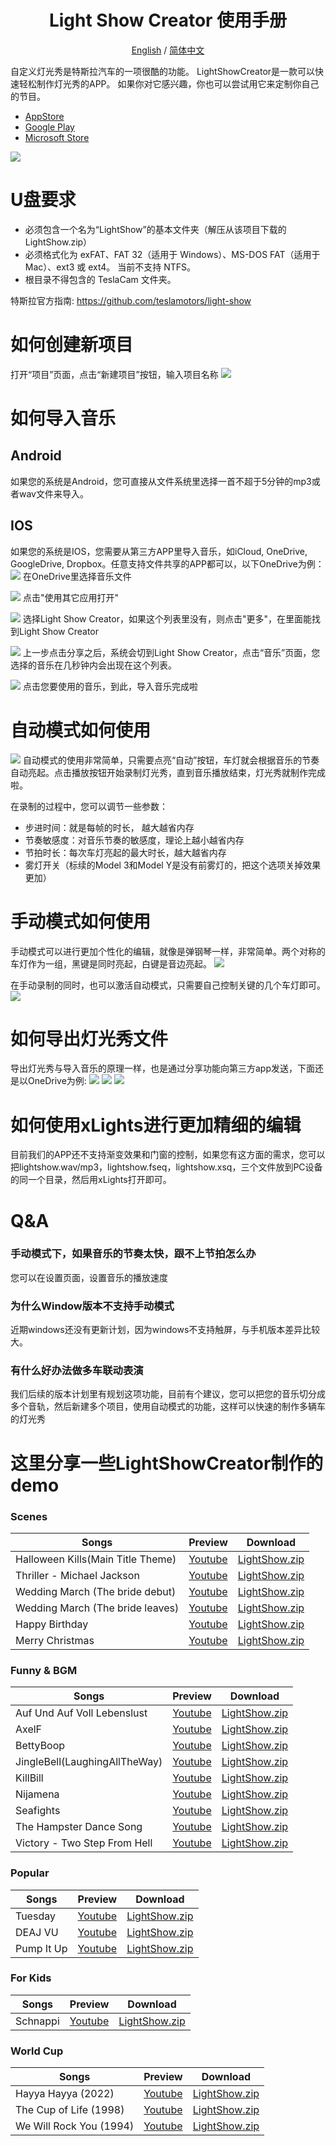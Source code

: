 <h1 align="center"/>Light Show Creator 使用手册</h1>
<p align="center">
	<a href="./README.md">English</a>
	/
    <a href="./README-zh.md">简体中文</a>
</p>

自定义灯光秀是特斯拉汽车的一项很酷的功能。 LightShowCreator是一款可以快速轻松制作灯光秀的APP。 如果你对它感兴趣，你也可以尝试用它来定制你自己的节目。
+ [AppStore](https://apps.apple.com/us/app/light-show-creator/id6446385602)
+ [Google Play](https://play.google.com/store/apps/details?id=com.coding1024.tslshow)
+ [Microsoft Store](https://www.microsoft.com/store/productId/9PL28B7M856D)

![](Images/preview.gif)

# U盘要求
+ 必须包含一个名为“LightShow”的基本文件夹（解压从该项目下载的 LightShow.zip）
+ 必须格式化为 exFAT、FAT 32（适用于 Windows）、MS-DOS FAT（适用于 Mac）、ext3 或 ext4。 当前不支持 NTFS。
+ 根目录不得包含的 TeslaCam 文件夹。

特斯拉官方指南: https://github.com/teslamotors/light-show

# 如何创建新项目
打开“项目”页面，点击“新建项目”按钮，输入项目名称
![](Images/new-project.png)

# 如何导入音乐
## Android
如果您的系统是Android，您可直接从文件系统里选择一首不超于5分钟的mp3或者wav文件来导入。

## IOS
如果您的系统是IOS，您需要从第三方APP里导入音乐，如iCloud, OneDrive, GoogleDrive, Dropbox。任意支持文件共享的APP都可以，以下OneDrive为例：
![](Images/import01.png)
在OneDrive里选择音乐文件

![](Images/import02.png)
点击"使用其它应用打开"

![](Images/import03.png)
选择Light Show Creator，如果这个列表里没有，则点击"更多"，在里面能找到Light Show Creator

![](Images/import04.png)
上一步点击分享之后，系统会切到Light Show Creator，点击“音乐”页面，您选择的音乐在几秒钟内会出现在这个列表。

![](Images/import05.png)
点击您要使用的音乐，到此，导入音乐完成啦

# 自动模式如何使用
![](Images/auto.png)
自动模式的使用非常简单，只需要点亮“自动”按钮，车灯就会根据音乐的节奏自动亮起。点击播放按钮开始录制灯光秀，直到音乐播放结束，灯光秀就制作完成啦。

在录制的过程中，您可以调节一些参数：
+ 步进时间：就是每帧的时长， 越大越省内存
+ 节奏敏感度：对音乐节奏的敏感度，理论上越小越省内存
+ 节拍时长：每次车灯亮起的最大时长，越大越省内存
+ 雾灯开关（标续的Model 3和Model Y是没有前雾灯的，把这个选项关掉效果更加）

# 手动模式如何使用
手动模式可以进行更加个性化的编辑，就像是弹钢琴一样，非常简单。两个对称的车灯作为一组，黑键是同时亮起，白键是音边亮起。
![](Images/manual01.png)

在手动录制的同时，也可以激活自动模式，只需要自己控制关键的几个车灯即可。
![](Images/manual02.png)

# 如何导出灯光秀文件
导出灯光秀与导入音乐的原理一样，也是通过分享功能向第三方app发送，下面还是以OneDrive为例:
![](Images/export01.png)
![](Images/export02.png)
![](Images/export03.png)


# 如何使用xLights进行更加精细的编辑
目前我们的APP还不支持渐变效果和门窗的控制，如果您有这方面的需求，您可以把lightshow.wav/mp3，lightshow.fseq，lightshow.xsq，三个文件放到PC设备的同一个目录，然后用xLights打开即可。

# Q&A
### 手动模式下，如果音乐的节奏太快，跟不上节拍怎么办
您可以在设置页面，设置音乐的播放速度

### 为什么Window版本不支持手动模式
近期windows还没有更新计划，因为windows不支持触屏，与手机版本差异比较大。

### 有什么好办法做多车联动表演
我们后续的版本计划里有规划这项功能，目前有个建议，您可以把您的音乐切分成多个音轨，然后新建多个项目，使用自动模式的功能，这样可以快速的制作多辆车的灯光秀

# 这里分享一些LightShowCreator制作的demo

### Scenes
|Songs|Preview|Download|
|---|---|---|
|Halloween Kills(Main Title Theme)|[Youtube](https://youtu.be/EEkjOqiCXso)|[LightShow.zip](Scenes/HalloweenKills/LightShow.zip)|
|Thriller - Michael Jackson|[Youtube](https://youtu.be/DHbQ05eTug8)|[LightShow.zip](Scenes/Thriller/LightShow.zip)|
|Wedding March (The bride debut)|[Youtube](https://youtu.be/iakQSEtRHS8)|[LightShow.zip](Scenes/Wedding1/LightShow.zip)|
|Wedding March (The bride leaves)|[Youtube](https://youtu.be/Gn86WnPEw6o)|[LightShow.zip](Scenes/Wedding2/LightShow.zip)|
|Happy Birthday|[Youtube](https://youtu.be/c4l5BWJmnm8)|[LightShow.zip](Scenes/HappyBirthday/LightShow.zip)|
|Merry Christmas|[Youtube](https://youtu.be/pC14N6Z2QZY)|[LightShow.zip](Scenes/MerryChristmas/LightShow.zip)|

### Funny & BGM
|Songs|Preview|Download|
|---|---|---|
|Auf Und Auf Voll Lebenslust|[Youtube](https://youtu.be/QG7xRLSWCg0)|[LightShow.zip](Funny&BGM/AufUndAufVollLebenslust/LightShow.zip)|
|AxelF|[Youtube](https://youtu.be/2tdLb02Y96o)|[LightShow.zip](Funny&BGM/AxelF/LightShow.zip)|
|BettyBoop|[Youtube](https://youtu.be/H2x7Mawssjo)|[LightShow.zip](Funny&BGM/BettyBoop/LightShow.zip)|
|JingleBell(LaughingAllTheWay)|[Youtube](https://youtu.be/J-K50W4beiU)|[LightShow.zip](Funny&BGM/JingleBell(LaughingAllTheWay)/LightShow.zip)|
|KillBill|[Youtube](https://youtu.be/6oPdOL5JQ6g)|[LightShow.zip](Funny&BGM/KillBill/LightShow.zip)|
|Nijamena|[Youtube](https://youtu.be/3vFTLrvxN0A)|[LightShow.zip](Funny&BGM/Nijamena/LightShow.zip)|
|Seafights|[Youtube](https://youtu.be/5yDf8Ge_mEE)|[LightShow.zip](Funny&BGM/Seafights/LightShow.zip)|
|The Hampster Dance Song|[Youtube](https://youtu.be/Nl9QJFfxf2Y)|[LightShow.zip](Funny&BGM/TheHampsterDanceSong/LightShow.zip)|
|Victory - Two Step From Hell | [Youtube](https://youtu.be/JfHDj0td7Y8)|[LightShow.zip](Funny&BGM/Vectory/LightShow.zip)

### Popular
|Songs|Preview|Download|
|---|---|---|
|Tuesday|[Youtube](https://youtu.be/dwjc0wLnCfQ)|[LightShow.zip](Popular/Tuesday/LightShow.zip)|
|DEAJ VU|[Youtube](https://youtu.be/dvio49U2RhE)|[LightShow.zip](Popular/DEJA%20VU/LightShow.zip)
|Pump It Up|[Youtube](https://youtu.be/G-VYmN47iyo)|[LightShow.zip](Popular/PumpItUp/LightShow.zip)

### For Kids
|Songs|Preview|Download|
|---|---|---|
|Schnappi|[Youtube](https://youtu.be/b-RGHncYe1Q)|[LightShow.zip](ForKids/Schnappi/LightShow.zip)|

### World Cup
|Songs|Preview|Download|
|---|---|---|
|Hayya Hayya (2022)|[Youtube](https://youtu.be/RpJeS3fIH1s)|[LightShow.zip](WorldCup/HayyaHayya/LightShow.zip)|
|The Cup of Life (1998)|[Youtube](https://youtu.be/cqOPomTxMpo)|[LightShow.zip](WorldCup/TheCupOfLife/LightShow.zip)|
|We Will Rock You (1994)|[Youtube](https://youtu.be/zCorVvQh99k)|[LightShow.zip](WorldCup/WeWillRockYou/LightShow.zip)|
